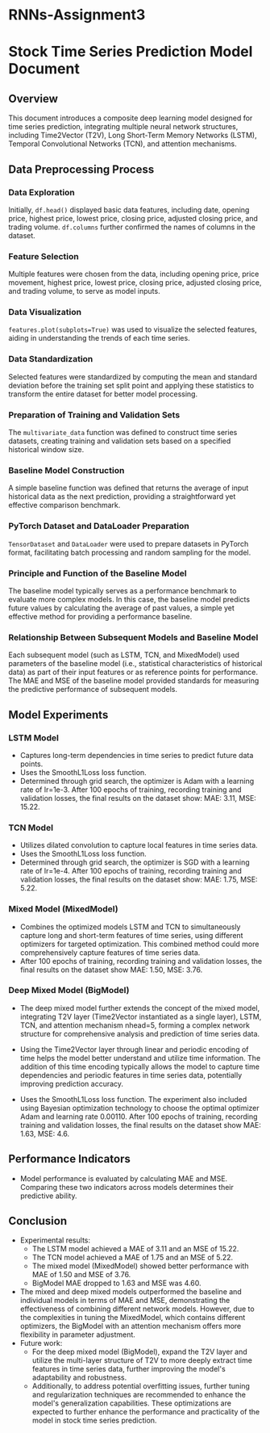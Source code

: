 # RNNs-Assignment3
# Stock Time Series Prediction Model Document

## Overview
This document introduces a composite deep learning model designed for time series prediction, integrating multiple neural network structures, including Time2Vector (T2V), Long Short-Term Memory Networks (LSTM), Temporal Convolutional Networks (TCN), and attention mechanisms.

## Data Preprocessing Process

### Data Exploration
Initially, `df.head()` displayed basic data features, including date, opening price, highest price, lowest price, closing price, adjusted closing price, and trading volume. `df.columns` further confirmed the names of columns in the dataset.

### Feature Selection
Multiple features were chosen from the data, including opening price, price movement, highest price, lowest price, closing price, adjusted closing price, and trading volume, to serve as model inputs.

### Data Visualization
`features.plot(subplots=True)` was used to visualize the selected features, aiding in understanding the trends of each time series.

### Data Standardization
Selected features were standardized by computing the mean and standard deviation before the training set split point and applying these statistics to transform the entire dataset for better model processing.

### Preparation of Training and Validation Sets
The `multivariate_data` function was defined to construct time series datasets, creating training and validation sets based on a specified historical window size.

### Baseline Model Construction
A simple baseline function was defined that returns the average of input historical data as the next prediction, providing a straightforward yet effective comparison benchmark.

### PyTorch Dataset and DataLoader Preparation
`TensorDataset` and `DataLoader` were used to prepare datasets in PyTorch format, facilitating batch processing and random sampling for the model.

### Principle and Function of the Baseline Model
The baseline model typically serves as a performance benchmark to evaluate more complex models. In this case, the baseline model predicts future values by calculating the average of past values, a simple yet effective method for providing a performance baseline.

### Relationship Between Subsequent Models and Baseline Model
Each subsequent model (such as LSTM, TCN, and MixedModel) used parameters of the baseline model (i.e., statistical characteristics of historical data) as part of their input features or as reference points for performance. The MAE and MSE of the baseline model provided standards for measuring the predictive performance of subsequent models.

## Model Experiments

### LSTM Model
- Captures long-term dependencies in time series to predict future data points.
- Uses the SmoothL1Loss loss function.
- Determined through grid search, the optimizer is Adam with a learning rate of lr=1e-3. After 100 epochs of training, recording training and validation losses, the final results on the dataset show: MAE: 3.11, MSE: 15.22.

### TCN Model
- Utilizes dilated convolution to capture local features in time series data.
- Uses the SmoothL1Loss loss function.
- Determined through grid search, the optimizer is SGD with a learning rate of lr=1e-4. After 100 epochs of training, recording training and validation losses, the final results on the dataset show: MAE: 1.75, MSE: 5.22.

### Mixed Model (MixedModel)
- Combines the optimized models LSTM and TCN to simultaneously capture long and short-term features of time series, using different optimizers for targeted optimization. This combined method could more comprehensively capture features of time series data.
- After 100 epochs of training, recording training and validation losses, the final results on the dataset show MAE: 1.50, MSE: 3.76.

### Deep Mixed Model (BigModel)
- The deep mixed model further extends the concept of the mixed model, integrating T2V layer (Time2Vector instantiated as a single layer), LSTM, TCN, and attention mechanism nhead=5, forming a complex network structure for comprehensive analysis and prediction of time series data.

- Using the Time2Vector layer through linear and periodic encoding of time helps the model better understand and utilize time information. The addition of this time encoding typically allows the model to capture time dependencies and periodic features in time series data, potentially improving prediction accuracy.

- Uses the SmoothL1Loss loss function. The experiment also included using Bayesian optimization technology to choose the optimal optimizer Adam and learning rate 0.00110. After 100 epochs of training, recording training and validation losses, the final results on the dataset show MAE: 1.63, MSE: 4.6.

## Performance Indicators
- Model performance is evaluated by calculating MAE and MSE. Comparing these two indicators across models determines their predictive ability.

## Conclusion
- Experimental results:
  - The LSTM model achieved a MAE of 3.11 and an MSE of 15.22.
  - The TCN model achieved a MAE of 1.75 and an MSE of 5.22.
  - The mixed model (MixedModel) showed better performance with MAE of 1.50 and MSE of 3.76.
  - BigModel MAE dropped to 1.63 and MSE was 4.60.
- The mixed and deep mixed models outperformed the baseline and individual models in terms of MAE and MSE, demonstrating the effectiveness of combining different network models. However, due to the complexities in tuning the MixedModel, which contains different optimizers, the BigModel with an attention mechanism offers more flexibility in parameter adjustment.
- Future work:
  - For the deep mixed model (BigModel), expand the T2V layer and utilize the multi-layer structure of T2V to more deeply extract time features in time series data, further improving the model's adaptability and robustness.
  - Additionally, to address potential overfitting issues, further tuning and regularization techniques are recommended to enhance the model's generalization capabilities. These optimizations are expected to further enhance the performance and practicality of the model in stock time series prediction.
